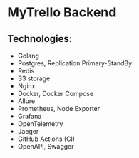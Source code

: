 # MyTrello Backend

## Technologies:

- Golang
- Postgres, Replication Primary-StandBy
- Redis
- S3 storage
- Nginx
- Docker, Docker Compose
- Allure
- Prometheus, Node Exporter
- Grafana
- OpenTelemetry
- Jaeger
- GitHub Actions (CI)
- OpenAPI, Swagger
